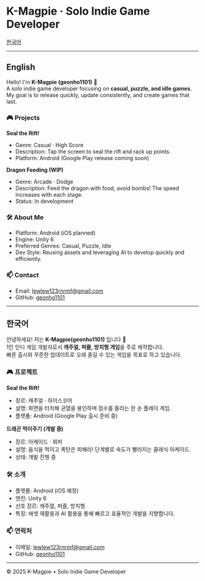 # K-Magpie · Solo Indie Game Developer

[한국어](#한국어)

---

## English
Hello! I'm **K-Magpie (geonho1101)** 👋  
A solo indie game developer focusing on **casual, puzzle, and idle games**.  
My goal is to release quickly, update consistently, and create games that last.

### 🎮 Projects
**Seal the Rift!**  
- Genre: Casual · High Score  
- Description: Tap the screen to seal the rift and rack up points.  
- Platform: Android (Google Play release coming soon)

**Dragon Feeding (WIP)**  
- Genre: Arcade · Dodge  
- Description: Feed the dragon with food, avoid bombs! The speed increases with each stage.  
- Status: In development

### 🛠 About Me
- Platform: Android (iOS planned)  
- Engine: Unity 6  
- Preferred Genres: Casual, Puzzle, Idle  
- Dev Style: Reusing assets and leveraging AI to develop quickly and efficiently.

### 📫 Contact
- Email: [lewlew123rnrmf@gmail.com](mailto:lewlew123rnrmf@gmail.com)  
- GitHub: [geonho1101](https://github.com/geonho1101)

---

## 한국어
안녕하세요! 저는 **K-Magpie(geonho1101)** 입니다 👋  
1인 인디 게임 개발자로서 **캐주얼, 퍼즐, 방치형 게임**을 주로 제작합니다.  
빠른 출시와 꾸준한 업데이트로 오래 즐길 수 있는 게임을 목표로 하고 있습니다.

### 🎮 프로젝트
**Seal the Rift!**  
- 장르: 캐주얼 · 하이스코어  
- 설명: 화면을 터치해 균열을 봉인하며 점수를 올리는 한 손 플레이 게임.  
- 플랫폼: Android (Google Play 출시 준비 중)

**드래곤 먹이주기 (개발 중)**  
- 장르: 아케이드 · 회피  
- 설명: 음식을 먹이고 폭탄은 피해라! 단계별로 속도가 빨라지는 클래식 아케이드.  
- 상태: 개발 진행 중

### 🛠 소개
- 플랫폼: Android (iOS 예정)  
- 엔진: Unity 6  
- 선호 장르: 캐주얼, 퍼즐, 방치형  
- 특징: 에셋 재활용과 AI 활용을 통해 빠르고 효율적인 개발을 지향합니다.

### 📫 연락처
- 이메일: [lewlew123rnrmf@gmail.com](mailto:lewlew123rnrmf@gmail.com)  
- GitHub: [geonho1101](https://github.com/geonho1101)

---

© 2025 K-Magpie • Solo Indie Game Developer
